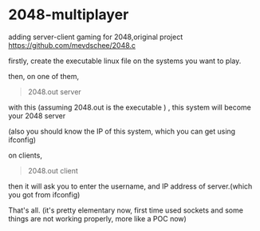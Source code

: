 2048-multiplayer
================

adding server-client gaming for 2048,original project https://github.com/mevdschee/2048.c

firstly, create the executable linux file on the systems you want to play.

then, on one of them, 

> 2048.out server

with this (assuming 2048.out is the executable ) , this system will become your 2048 server

(also you should know the IP of this system, which you can get using ifconfig)

on clients,

> 2048.out client

then it will ask you to enter the username, and IP address of server.(which you got from ifconfig)

That's all. (it's pretty elementary now, first time used sockets and some things are not working properly, more like a POC now)

